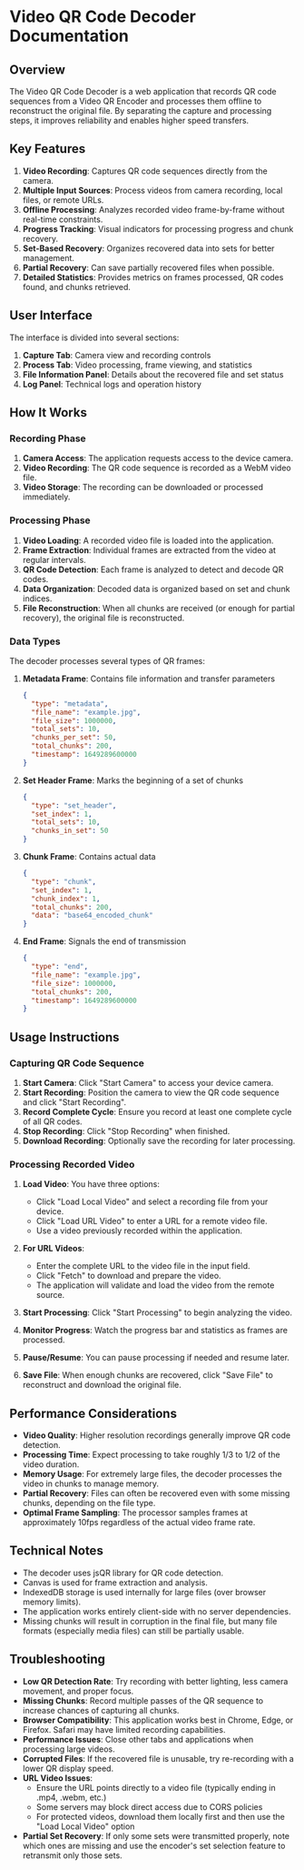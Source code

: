 # Video QR Code Decoder Documentation

## Overview

The Video QR Code Decoder is a web application that records QR code sequences from a Video QR Encoder and processes them offline to reconstruct the original file. By separating the capture and processing steps, it improves reliability and enables higher speed transfers.

## Key Features

1. **Video Recording**: Captures QR code sequences directly from the camera.
2. **Multiple Input Sources**: Process videos from camera recording, local files, or remote URLs.
3. **Offline Processing**: Analyzes recorded video frame-by-frame without real-time constraints.
4. **Progress Tracking**: Visual indicators for processing progress and chunk recovery.
5. **Set-Based Recovery**: Organizes recovered data into sets for better management.
6. **Partial Recovery**: Can save partially recovered files when possible.
7. **Detailed Statistics**: Provides metrics on frames processed, QR codes found, and chunks retrieved.

## User Interface

The interface is divided into several sections:

1. **Capture Tab**: Camera view and recording controls
2. **Process Tab**: Video processing, frame viewing, and statistics
3. **File Information Panel**: Details about the recovered file and set status
4. **Log Panel**: Technical logs and operation history

## How It Works

### Recording Phase

1. **Camera Access**: The application requests access to the device camera.
2. **Video Recording**: The QR code sequence is recorded as a WebM video file.
3. **Video Storage**: The recording can be downloaded or processed immediately.

### Processing Phase

1. **Video Loading**: A recorded video file is loaded into the application.
2. **Frame Extraction**: Individual frames are extracted from the video at regular intervals.
3. **QR Code Detection**: Each frame is analyzed to detect and decode QR codes.
4. **Data Organization**: Decoded data is organized based on set and chunk indices.
5. **File Reconstruction**: When all chunks are received (or enough for partial recovery), the original file is reconstructed.

### Data Types

The decoder processes several types of QR frames:

1. **Metadata Frame**: Contains file information and transfer parameters
   ```json
   {
     "type": "metadata",
     "file_name": "example.jpg",
     "file_size": 1000000,
     "total_sets": 10,
     "chunks_per_set": 50,
     "total_chunks": 200,
     "timestamp": 1649289600000
   }
   ```

2. **Set Header Frame**: Marks the beginning of a set of chunks
   ```json
   {
     "type": "set_header",
     "set_index": 1,
     "total_sets": 10,
     "chunks_in_set": 50
   }
   ```

3. **Chunk Frame**: Contains actual data
   ```json
   {
     "type": "chunk",
     "set_index": 1,
     "chunk_index": 1,
     "total_chunks": 200,
     "data": "base64_encoded_chunk"
   }
   ```

4. **End Frame**: Signals the end of transmission
   ```json
   {
     "type": "end",
     "file_name": "example.jpg",
     "file_size": 1000000,
     "total_chunks": 200,
     "timestamp": 1649289600000
   }
   ```

## Usage Instructions

### Capturing QR Code Sequence

1. **Start Camera**: Click "Start Camera" to access your device camera.
2. **Start Recording**: Position the camera to view the QR code sequence and click "Start Recording".
3. **Record Complete Cycle**: Ensure you record at least one complete cycle of all QR codes.
4. **Stop Recording**: Click "Stop Recording" when finished.
5. **Download Recording**: Optionally save the recording for later processing.

### Processing Recorded Video

1. **Load Video**: You have three options:
   - Click "Load Local Video" and select a recording file from your device.
   - Click "Load URL Video" to enter a URL for a remote video file.
   - Use a video previously recorded within the application.
   
2. **For URL Videos**:
   - Enter the complete URL to the video file in the input field.
   - Click "Fetch" to download and prepare the video.
   - The application will validate and load the video from the remote source.
   
3. **Start Processing**: Click "Start Processing" to begin analyzing the video.
4. **Monitor Progress**: Watch the progress bar and statistics as frames are processed.
5. **Pause/Resume**: You can pause processing if needed and resume later.
6. **Save File**: When enough chunks are recovered, click "Save File" to reconstruct and download the original file.

## Performance Considerations

- **Video Quality**: Higher resolution recordings generally improve QR code detection.
- **Processing Time**: Expect processing to take roughly 1/3 to 1/2 of the video duration.
- **Memory Usage**: For extremely large files, the decoder processes the video in chunks to manage memory.
- **Partial Recovery**: Files can often be recovered even with some missing chunks, depending on the file type.
- **Optimal Frame Sampling**: The processor samples frames at approximately 10fps regardless of the actual video frame rate.

## Technical Notes

- The decoder uses jsQR library for QR code detection.
- Canvas is used for frame extraction and analysis.
- IndexedDB storage is used internally for large files (over browser memory limits).
- The application works entirely client-side with no server dependencies.
- Missing chunks will result in corruption in the final file, but many file formats (especially media files) can still be partially usable.

## Troubleshooting

- **Low QR Detection Rate**: Try recording with better lighting, less camera movement, and proper focus.
- **Missing Chunks**: Record multiple passes of the QR sequence to increase chances of capturing all chunks.
- **Browser Compatibility**: This application works best in Chrome, Edge, or Firefox. Safari may have limited recording capabilities.
- **Performance Issues**: Close other tabs and applications when processing large videos.
- **Corrupted Files**: If the recovered file is unusable, try re-recording with a lower QR display speed.
- **URL Video Issues**: 
  - Ensure the URL points directly to a video file (typically ending in .mp4, .webm, etc.)
  - Some servers may block direct access due to CORS policies
  - For protected videos, download them locally first and then use the "Load Local Video" option
- **Partial Set Recovery**: If only some sets were transmitted properly, note which ones are missing and use the encoder's set selection feature to retransmit only those sets.